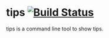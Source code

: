 # tips [![Build Status](https://travis-ci.org/garaemon/tips.svg?branch=ci)](https://travis-ci.org/garaemon/tips)

tips is a command line tool to show tips.

